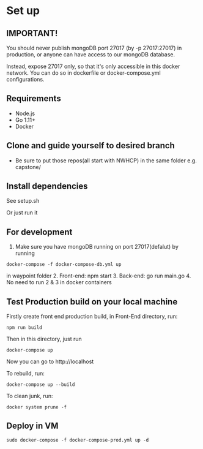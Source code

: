 # Set up

## IMPORTANT!

You should never publish mongoDB port 27017 (by -p 27017:27017) in production, or anyone can have access to our mongoDB database.

Instead, expose 27017 only, so that it's only accessible in this docker network. You can do so in dockerfile or docker-compose.yml configurations.

## Requirements

- Node.js
- Go 1.11+
- Docker

## Clone and guide yourself to desired branch
- Be sure to put those repos(all start with NWHCP) in the same folder e.g. capstone/

## Install dependencies

See setup.sh

Or just run it

## For development

1.  Make sure you have mongoDB running on port 27017(defalut) by running
```
docker-compose -f docker-compose-db.yml up
```
in waypoint folder
2.  Front-end: npm start
3.  Back-end: go run main.go
4.  No need to run 2 & 3 in docker containers

## Test Production build on your local machine
Firstly create front end production build, in Front-End directory, run:
```
npm run build
```

Then in this directory, just run
```
docker-compose up
```

Now you can go to http://localhost

To rebuild, run:
```
docker-compose up --build
```

To clean junk, run:
```
docker system prune -f
```

## Deploy in VM

```
sudo docker-compose -f docker-compose-prod.yml up -d
```